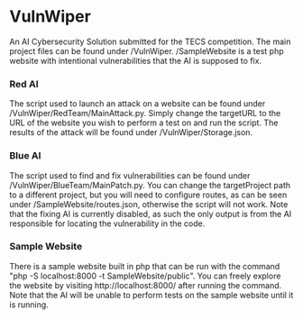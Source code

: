 <h1>VulnWiper</h1>

<p>An AI Cybersecurity Solution submitted for the TECS competition. The main project files can be found under /VulnWiper. /SampleWebsite is a test php website with intentional vulnerabilities that the AI is supposed to fix.</p>

<h3>Red AI</h3>
 
<p>The script used to launch an attack on a website can be found under /VulnWiper/RedTeam/MainAttack.py. Simply change the targetURL to the URL of the website you wish to perform a test on and run the script. The results of the attack will be found under /VulnWiper/Storage.json.</p>
 
<h3>Blue AI</h3>

<p>The script used to find and fix vulnerabilities can be found under /VulnWiper/BlueTeam/MainPatch.py. You can change the targetProject path to a different project, but you will need to configure routes, as can be seen under /SampleWebsite/routes.json, otherwise the script will not work. Note that the fixing AI is currently disabled, as such the only output is from the AI responsible for locating the vulnerability in the code.</p>

<h3>Sample Website</h3>

<p>There is a sample website built in php that can be run with the command "php -S localhost:8000 -t SampleWebsite/public". You can freely explore the website by visiting http://localhost:8000/ after running the command. Note that the AI will be unable to perform tests on the sample website until it is running.</p>
